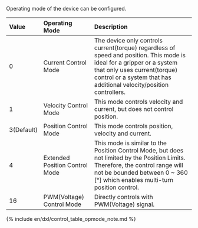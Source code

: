 Operating mode of the device can be configured.

|Value|Operating Mode| Description     |
| :---- | :------------------------------ | :------------------------------------------- |
| 0 | Current Control Mode | The device only controls current(torque) regardless of speed and position. This mode is ideal for a gripper or a system that only uses current(torque) control or a system that has additional velocity/position controllers.|
| 1 | Velocity Control Mode | This mode controls velocity and current, but does not control position.|
| 3(Default) | Position Control Mode  | This mode controls position, velocity and current.|
| 4 | Extended Position Control Mode  | This mode is similar to the Position Control Mode, but does not limited by the Position Limits. Therefore, the control range will not be bounded between 0 ~ 360 [&deg;] which enables multi-turn position control.|
| 16 | PWM(Voltage) Control Mode | Directly controls with PWM(Voltage) signal.|

{% include en/dxl/control_table_opmode_note.md %}
